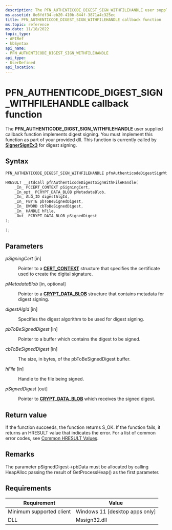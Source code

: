 ```yaml
---
description: The PFN_AUTHENTICODE_DIGEST_SIGN_WITHFILEHANDLE user supplied callback function implements digest signing.
ms.assetid: 8e6fdf34-eb20-410b-844f-3871a4c325ec
title: PFN_AUTHENTICODE_DIGEST_SIGN_WITHFILEHANDLE callback function
ms.topic: reference
ms.date: 11/18/2022
topic_type: 
- APIRef
- kbSyntax
api_name: 
- PFN_AUTHENTICODE_DIGEST_SIGN_WITHFILEHANDLE
api_type: 
- UserDefined
api_location: 
---
```


# PFN\_AUTHENTICODE\_DIGEST\_SIGN\_WITHFILEHANDLE callback function

The **PFN_AUTHENTICODE_DIGST_SIGN_WITHFILEHANDLE** user supplied callback function implements digest signing. You must implement this function as part of your provided dll. This function is currently called by [**SignerSignEx3**](signersignex3.md) for digest signing.

## Syntax


```C++
PFN_AUTHENTICODE_DIGEST_SIGN_WITHFILEHANDLE pfnAuthenticodeDigestSignWithFileHandle;

HRESULT __stdcall pfnAuthenticodeDigestSignWithFileHandle(
    _In_ PCCERT_CONTEXT pSigningCert,                        
    _In_opt_ PCRYPT_DATA_BLOB pMetadataBlob,                 
    _In_ ALG_ID digestAlgId,                                 
    _In_ PBYTE pbToBeSignedDigest, 
    _In_ DWORD cbToBeSignedDigest,    
    _In_ HANDLE hFile,                   
    _Out_ PCRYPT_DATA_BLOB pSignedDigest                     
);
                     
);


```



## Parameters

<dl> <dt>

*pSigningCert* \[in\]
</dt> <dd>

Pointer to a [**CERT_CONTEXT**](/windows/win32/api/wincrypt/ns-wincrypt-cert_context) structure that specifies the certificate used to create the digital signature. 

</dd> <dt>

*pMetadataBlob* \[in, optional\]
</dt> <dd>

Pointer to a [**CRYPT_DATA_BLOB**](/windows/win32/api/wincrypt/ns-wincrypt-crypt_integer_blob) structure that contains metadata for digest signing. 

</dd> <dt>

*digestAlgId* \[in\]
</dt> <dd>

Specifies the digest algorithm to be used for digest signing.

</dd> <dt>

*pbToBeSignedDigest* \[in\]
</dt> <dd>

Pointer to a buffer which contains the digest to be signed. 

</dd> <dt>

*cbToBeSignedDigest* \[in\]
</dt> <dd>

The size, in bytes, of the pbToBeSignedDigest buffer. 
</dd> <dt>

*hFile* \[in\]
</dt> <dd>

Handle to the file being signed.

</dd><dt>

*pSignedDigest* \[out\]
</dt> <dd>

Pointer to [**CRYPT_DATA_BLOB**](/windows/win32/api/wincrypt/ns-wincrypt-crypt_integer_blob) which receives the signed digest.

</dd> </dl>

## Return value

If the function succeeds, the function returns S_OK.
If the function fails, it returns an HRESULT value that indicates the error. For a list of common error codes, see [Common HRESULT Values](/windows/win32/seccrypto/common-hresult-values).


## Remarks  

The parameter pSignedDigest->pbData must be allocated by calling HeapAlloc passing the result of GetProcessHeap() as the first parameter.


## Requirements



| Requirement | Value |
|-------------------------------------|------------------------------------------------------|
| Minimum supported client<br/> | Windows 11 \[desktop apps only\]<br/>          |
| DLL<br/>                      | Mssign32.dll<br/>                                   |



 

 

